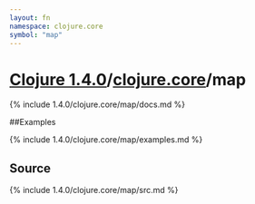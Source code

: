 ```yaml
---
layout: fn
namespace: clojure.core
symbol: "map"
---
```


# [Clojure 1.4.0](../../)/[clojure.core](../)/map

{% include 1.4.0/clojure.core/map/docs.md %}

##Examples

{% include 1.4.0/clojure.core/map/examples.md %}
## Source
{% include 1.4.0/clojure.core/map/src.md %}

